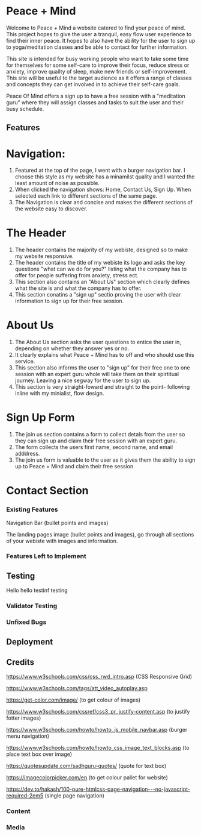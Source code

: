 # Peace + Mind

Welcome to Peace + Mind a website catered to find your peace of mind. This project hopes to give the user a tranquil, easy flow user experience to find their inner peace. It hopes to also have the ability for the user to sign up to yoga/meditation classes and be able to contact for further information. 

This site is intended for busy working people who want to take some time for themselves for some self-care to improve their focus, reduce stress or anxiety, improve quailty of sleep, make new friends or self-improvement. This site will be useful to the target audience as it offers a range of classes and concepts they can get involved in to achieve their self-care goals. 

Peace Of Mind offers a sign up to have a free session with a "meditation guru" where they will assign classes and tasks to suit the user and their busy schedule. 

## Features
# Navigation:

1. Featured at the top of the page, I went with a burger navigation bar. I choose this style as my website has a minamilst quality and I wanted the least amount of noise as possible.
2. When clicked the navigation shows: Home, Contact Us, Sign Up. When selected each link to different sections of the same page. 
3. The Navigation is clear and concise and makes the different sections of the website easy to discover. 

# The Header

1. The header contains the majority of my webiste, designed so to make my website responsive.
2. The header contains the title of my webiste its logo and asks the key questions "what can we do for you?" listing what the company has to offer for people suffering from anxiety, stress ect.  
3. This section also contains an "About Us" section which clearly defines what the site is and what the company has to offer. 
4. This section conatins a "sign up" sectio proving the user with clear information to sign up for their free session. 

# About Us

1. The About Us section asks the user questions to entice the user in, depending on whether they answer yes or no. 
2. It clearly explains what Peace + Mind has to off and who should use this service. 
3. This section also informs the user to "sign up" for their free one to one session with an expert guru whole will take them on their spirtitual journey. Leaving a nice segway for the user to sign up. 
4. This section is very straight-foward and straight to the point- following inline with my minialist, flow design. 

# Sign Up Form

1. The join us section contains a form to collect detals from the user so they can sign up and claim their free session with an expert guru. 
2. The form collects the users first name, second name, and email adddress. 
3. The join us form is valuable to the user as it gives them the ability to sign up to Peace + Mind and claim their free session. 

# Contact Section


### Existing Features

Navigation Bar (bullet points and images)

The landing pages image (bullet points and images), go through all sections of your webiste with images and information. 

### Features Left to Implement

## Testing

Hello hello testinf testing

### Validator Testing

### Unfixed Bugs

## Deployment

## Credits

https://www.w3schools.com/css/css_rwd_intro.asp (CSS Responsive Grid)

https://www.w3schools.com/tags/att_video_autoplay.asp

https://get-color.com/image/ (to get colour of images)

https://www.w3schools.com/cssref/css3_pr_justify-content.asp (to justify fotter images)

https://www.w3schools.com/howto/howto_js_mobile_navbar.asp (burger menu navigation)

https://www.w3schools.com/howto/howto_css_image_text_blocks.asp (to place text box over image)

https://quotesupdate.com/sadhguru-quotes/ (quote for text box)

https://imagecolorpicker.com/en (to get colour pallet for website)

https://dev.to/hakash/100-pure-htmlcss-page-navigation---no-javascript-required-2em5 (single page navigation)
### Content

### Media


